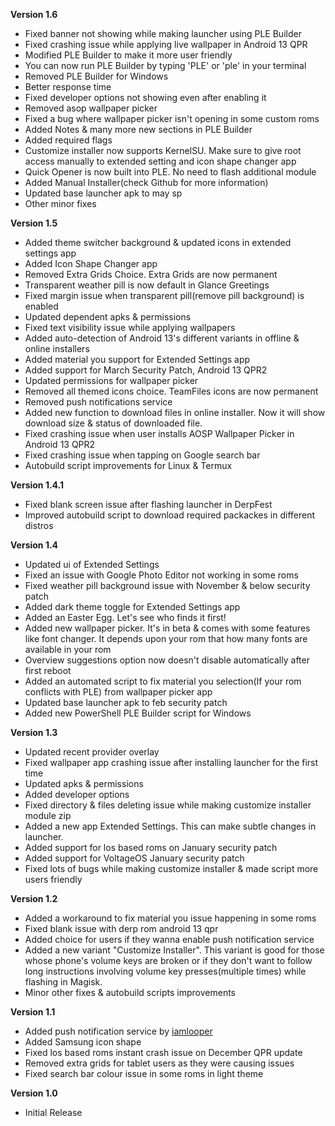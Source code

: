 **Version 1.6**
- Fixed banner not showing while making launcher using PLE Builder
- Fixed crashing issue while applying live wallpaper in Android 13 QPR
- Modified PLE Builder to make it more user friendly
- You can now run PLE Builder by typing 'PLE' or 'ple' in your terminal
- Removed PLE Builder for Windows
- Better response time
- Fixed developer options not showing even after enabling it
- Removed asop wallpaper picker
- Fixed a bug where wallpaper picker isn't opening in some custom roms
- Added Notes & many more new sections in PLE Builder
- Added required flags
- Customize installer now supports KernelSU. Make sure to give root access manually to extended setting and icon shape changer app
- Quick Opener is now built into PLE. No need to flash additional module
- Added Manual Installer(check Github for more information)
- Updated base launcher apk to may sp
- Other minor fixes

**Version 1.5**
- Added theme switcher background & updated icons in extended settings app
- Added Icon Shape Changer app
- Removed Extra Grids Choice. Extra Grids are now permanent
- Transparent weather pill is now default in Glance Greetings
- Fixed margin issue when transparent pill(remove pill background) is enabled
- Updated dependent apks & permissions
- Fixed text visibility issue while applying wallpapers
- Added auto-detection of Android 13's different variants in offline & online installers
- Added material you support for Extended Settings app
- Added support for March Security Patch, Android 13 QPR2
- Updated permissions for wallpaper picker
- Removed all themed icons choice. TeamFiles icons are now permanent
- Removed push notifications service
- Added new function to download files in online installer. Now it will show download size & status of downloaded file.
- Fixed crashing issue when user installs AOSP Wallpaper Picker in Android 13 QPR2
- Fixed crashing issue when tapping on Google search bar
- Autobuild script improvements for Linux & Termux

**Version 1.4.1**
- Fixed blank screen issue after flashing launcher in DerpFest
- Improved autobuild script to download required packackes in different distros

**Version 1.4**
- Updated ui of Extended Settings
- Fixed an issue with Google Photo Editor not working in some roms
- Fixed weather pill background issue with November & below security patch
- Added dark theme toggle for Extended Settings app
- Added an Easter Egg. Let's see who finds it first!
- Added new wallpaper picker. It's in beta & comes with some features like font changer. It depends upon your rom that how many fonts are available in your rom
- Overview suggestions option now doesn't disable automatically after first reboot
- Added an automated script to fix material you selection(If your rom conflicts with PLE) from wallpaper picker app
- Updated base launcher apk to feb security patch
- Added new PowerShell PLE Builder script for Windows

**Version 1.3**
- Updated recent provider overlay
- Fixed wallpaper app crashing issue after installing launcher for the first time
- Updated apks & permissions
- Added developer options
- Fixed directory & files deleting issue while making customize installer module zip
- Added a new app Extended Settings. This can make subtle changes in launcher.
- Added support for los based roms on January security patch
- Added support for VoltageOS January security patch
- Fixed lots of bugs while making customize installer & made script more users friendly

**Version 1.2**
- Added a workaround to fix material you issue happening in some roms
- Fixed blank issue with derp rom android 13 qpr
- Added choice for users if they wanna enable push notification service
- Added a new variant "Customize Installer". This variant is good for those whose phone's volume keys are broken or if they don't want to follow long instructions involving volume key presses(multiple times) while flashing in Magisk.
- Minor other fixes & autobuild scripts improvements

**Version 1.1**
- Added push notification service by [iamlooper](https://github.com/iamlooper)
- Added Samsung icon shape
- Fixed los based roms instant crash issue on December QPR update
- Removed extra grids for tablet users as they were causing issues
- Fixed search bar colour issue in some roms in light theme

**Version 1.0**
- Initial Release